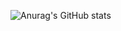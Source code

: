 <!--
**zhy2on/zhy2on** is a ✨ _special_ ✨ repository because its `README.md` (this file) appears on your GitHub profile.

Here are some ideas to get you started:

- 🔭 I’m currently working on ...
- 🌱 I’m currently learning ...
- 👯 I’m looking to collaborate on ...
- 🤔 I’m looking for help with ...
- 💬 Ask me about ...
- 📫 How to reach me: ...
- 😄 Pronouns: ...
- ⚡ Fun fact: ...
-->
<!-- ![header](https://capsule-render.vercel.app/api?type=waving&height=180&color=auto&text=zhy2on's%20%20github&fontSize=50&fontAlign=75&fontAlignY=30)
-->

![Anurag's GitHub stats](https://github-readme-stats.vercel.app/api?username=zhy2on&theme=dark&show_icons=true)

